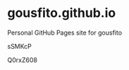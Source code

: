 # gousfito.github.io
Personal GitHub Pages site for gousfito






















































sSMKcP

Q0rxZ608

